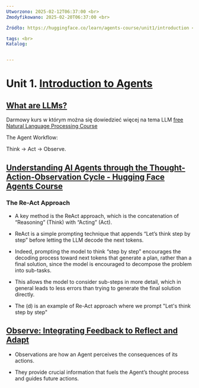 ```yaml
---
Utworzono: 2025-02-12T06:37:00 <br>
Zmodyfikowano: 2025-02-20T06:37:00 <br>

Źródło: https://huggingface.co/learn/agents-course/unit1/introduction <br>

tags: <br>
Katalog:


---
```

# Unit 1.  [Introduction to Agents](https://huggingface.co/learn/agents-course/unit1/introduction)


## [What are LLMs?](https://huggingface.co/learn/agents-course/unit1/what-are-llms)

Darmowy kurs w którym można się dowiedzieć więcej na tema LLM [free Natural Language Processing Course](https://huggingface.co/learn/nlp-course/chapter1/1)


The Agent Workflow:

Think → Act → Observe.


## [Understanding AI Agents through the Thought-Action-Observation Cycle - Hugging Face Agents Course](huggingface.co/learn/agents-course/unit1/thoughts)

### The Re-Act Approach

- A key method is the ReAct approach, which is the concatenation of “Reasoning” (Think) with “Acting” (Act).

- ReAct is a simple prompting technique that appends “Let’s think step by step” before letting the LLM decode the next tokens.

 - Indeed, prompting the model to think “step by step” encourages the decoding process toward next tokens that generate a plan, rather than a final solution, since the model is encouraged to decompose the problem into sub-tasks.

- This allows the model to consider sub-steps in more detail, which in general leads to less errors than trying to generate the final solution directly.

- The (d) is an example of Re-Act approach where we prompt "Let's think step by step"


##  [Observe: Integrating Feedback to Reflect and Adapt](https://huggingface.co/learn/agents-course/unit1/observations)

 - Observations are how an Agent perceives the consequences of its actions.
   
 - They provide crucial information that fuels the Agent’s thought process and guides future actions.